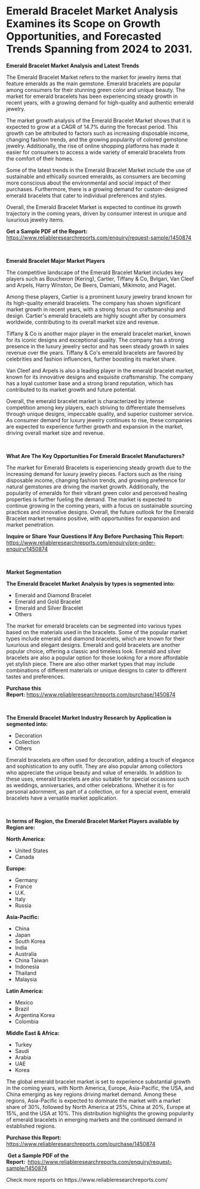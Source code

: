<p><h1>Emerald Bracelet Market Analysis Examines its Scope on Growth Opportunities, and Forecasted Trends Spanning from 2024 to 2031.</h1></p><p><strong>Emerald Bracelet Market Analysis and Latest Trends</strong></p>
<p><p>The Emerald Bracelet Market refers to the market for jewelry items that feature emeralds as the main gemstone. Emerald bracelets are popular among consumers for their stunning green color and unique beauty. The market for emerald bracelets has been experiencing steady growth in recent years, with a growing demand for high-quality and authentic emerald jewelry.</p><p>The market growth analysis of the Emerald Bracelet Market shows that it is expected to grow at a CAGR of 14.7% during the forecast period. This growth can be attributed to factors such as increasing disposable income, changing fashion trends, and the growing popularity of colored gemstone jewelry. Additionally, the rise of online shopping platforms has made it easier for consumers to access a wide variety of emerald bracelets from the comfort of their homes.</p><p>Some of the latest trends in the Emerald Bracelet Market include the use of sustainable and ethically sourced emeralds, as consumers are becoming more conscious about the environmental and social impact of their purchases. Furthermore, there is a growing demand for custom-designed emerald bracelets that cater to individual preferences and styles.</p><p>Overall, the Emerald Bracelet Market is expected to continue its growth trajectory in the coming years, driven by consumer interest in unique and luxurious jewelry items.</p></p>
<p><strong>Get a Sample PDF of the Report:&nbsp;</strong> <a href="https://www.reliableresearchreports.com/enquiry/request-sample/1450874">https://www.reliableresearchreports.com/enquiry/request-sample/1450874</a></p>
<p>&nbsp;</p>
<p><strong>Emerald Bracelet Major Market Players</strong></p>
<p><p>The competitive landscape of the Emerald Bracelet Market includes key players such as Boucheron (Kering), Cartier, Tiffany & Co, Bvlgari, Van Cleef and Arpels, Harry Winston, De Beers, Damiani, Mikimoto, and Piaget.</p><p>Among these players, Cartier is a prominent luxury jewelry brand known for its high-quality emerald bracelets. The company has shown significant market growth in recent years, with a strong focus on craftsmanship and design. Cartier's emerald bracelets are highly sought after by consumers worldwide, contributing to its overall market size and revenue.</p><p>Tiffany & Co is another major player in the emerald bracelet market, known for its iconic designs and exceptional quality. The company has a strong presence in the luxury jewelry sector and has seen steady growth in sales revenue over the years. Tiffany & Co's emerald bracelets are favored by celebrities and fashion influencers, further boosting its market share.</p><p>Van Cleef and Arpels is also a leading player in the emerald bracelet market, known for its innovative designs and exquisite craftsmanship. The company has a loyal customer base and a strong brand reputation, which has contributed to its market growth and future potential.</p><p>Overall, the emerald bracelet market is characterized by intense competition among key players, each striving to differentiate themselves through unique designs, impeccable quality, and superior customer service. As consumer demand for luxury jewelry continues to rise, these companies are expected to experience further growth and expansion in the market, driving overall market size and revenue.</p></p>
<p>&nbsp;</p>
<p><strong>What Are The Key Opportunities For Emerald Bracelet Manufacturers?</strong></p>
<p><p>The market for Emerald Bracelets is experiencing steady growth due to the increasing demand for luxury jewelry pieces. Factors such as the rising disposable income, changing fashion trends, and growing preference for natural gemstones are driving the market growth. Additionally, the popularity of emeralds for their vibrant green color and perceived healing properties is further fueling the demand. The market is expected to continue growing in the coming years, with a focus on sustainable sourcing practices and innovative designs. Overall, the future outlook for the Emerald Bracelet market remains positive, with opportunities for expansion and market penetration.</p></p>
<p><strong>Inquire or Share Your Questions If Any Before Purchasing This Report:</strong> <a href="https://www.reliableresearchreports.com/enquiry/pre-order-enquiry/1450874">https://www.reliableresearchreports.com/enquiry/pre-order-enquiry/1450874</a></p>
<p>&nbsp;</p>
<p><strong>Market Segmentation</strong></p>
<p><strong>The Emerald Bracelet Market Analysis by types is segmented into:</strong></p>
<p><ul><li>Emerald and Diamond Bracelet</li><li>Emerald and Gold Bracelet</li><li>Emerald and Silver Bracelet</li><li>Others</li></ul></p>
<p><p>The market for emerald bracelets can be segmented into various types based on the materials used in the bracelets. Some of the popular market types include emerald and diamond bracelets, which are known for their luxurious and elegant designs. Emerald and gold bracelets are another popular choice, offering a classic and timeless look. Emerald and silver bracelets are also a popular option for those looking for a more affordable yet stylish piece. There are also other market types that may include combinations of different materials or unique designs to cater to different tastes and preferences.</p></p>
<p><strong>Purchase this Report:&nbsp;</strong><a href="https://www.reliableresearchreports.com/purchase/1450874">https://www.reliableresearchreports.com/purchase/1450874</a></p>
<p>&nbsp;</p>
<p><strong>The Emerald Bracelet Market Industry Research by Application is segmented into:</strong></p>
<p><ul><li>Decoration</li><li>Collection</li><li>Others</li></ul></p>
<p><p>Emerald bracelets are often used for decoration, adding a touch of elegance and sophistication to any outfit. They are also popular among collectors who appreciate the unique beauty and value of emeralds. In addition to these uses, emerald bracelets are also suitable for special occasions such as weddings, anniversaries, and other celebrations. Whether it is for personal adornment, as part of a collection, or for a special event, emerald bracelets have a versatile market application.</p></p>
<p>&nbsp;</p>
<p><strong>In terms of Region, the Emerald Bracelet Market Players available by Region are:</strong></p>
<p>
    <p> <strong> North America: </strong>
        <ul>
            <li>United States</li>
            <li>Canada</li>
        </ul>
        </p> 
    <p> <strong> Europe: </strong>
        <ul>
            <li>Germany</li>
            <li>France</li>
            <li>U.K.</li>
            <li>Italy</li>
            <li>Russia</li>
        </ul>
        </p> 
    <p> <strong> Asia-Pacific: </strong>
        <ul>
            <li>China</li>
            <li>Japan</li>
            <li>South Korea</li>
            <li>India</li>
            <li>Australia</li>
            <li>China Taiwan</li>
            <li>Indonesia</li>
            <li>Thailand</li>
            <li>Malaysia</li>
        </ul>
        </p> 
    <p> <strong> Latin America: </strong>
        <ul>
            <li>Mexico</li>
            <li>Brazil</li>
            <li>Argentina Korea</li>
            <li>Colombia</li>
        </ul>
        </p> 
    <p> <strong> Middle East & Africa: </strong>
        <ul>
            <li>Turkey</li>
            <li>Saudi</li>
            <li>Arabia</li>
            <li>UAE</li>
            <li>Korea</li>
        </ul>
    </p>
    </p>
<p><p>The global emerald bracelet market is set to experience substantial growth in the coming years, with North America, Europe, Asia-Pacific, the USA, and China emerging as key regions driving market demand. Among these regions, Asia-Pacific is expected to dominate the market with a market share of 30%, followed by North America at 25%, China at 20%, Europe at 15%, and the USA at 10%. This distribution highlights the growing popularity of emerald bracelets in emerging markets and the continued demand in established regions.</p></p>
<p><strong>Purchase this Report: </strong><a href="https://www.reliableresearchreports.com/purchase/1450874">https://www.reliableresearchreports.com/purchase/1450874</a></p>
<p>&nbsp;<strong>Get a Sample PDF of the Report:&nbsp;&nbsp;</strong><a href="https://www.reliableresearchreports.com/enquiry/request-sample/1450874">https://www.reliableresearchreports.com/enquiry/request-sample/1450874</a></p>
<p><strong></strong></p>
<p>Check more reports on https://www.reliableresearchreports.com/</p>